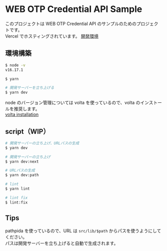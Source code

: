 # WEB OTP Credential API Sample

このプロジェクトは WEB OTP Credential API のサンプルのためのプロジェクトです。  
Vercel でホスティングされています。
[開発環境](https://one-time-password-sample.vercel.app/otp/request)

## 環境構築

```bash
$ node -v
v16.17.1

$ yarn

# 開発サーバーを立ち上げる
$ yarn dev
```

node のバージョン管理については volta を使っているので、volta のインストールを推奨します。  
[volta installation](https://docs.volta.sh/guide/getting-started)

## script（WIP）

```bash
# 開発サーバーの立ち上げ、URLパスの生成
$ yarn dev

# 開発サーバーの立ち上げ
$ yarn dev:next

# URLパスの生成
$ yarn dev:path

# lint
$ yarn lint

# lint fix
$ lint:fix
```

## Tips

pathpida を使っているので、URL は `src/lib/$path` からパスを使うようにしてください。  
パスは開発サーバーを立ち上げると自動で生成されます。
